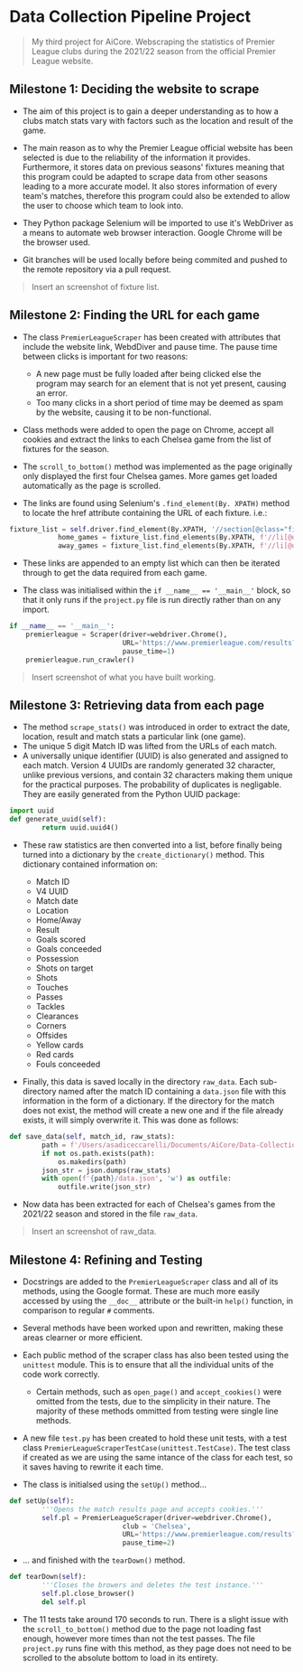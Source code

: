 # Data Collection Pipeline Project

> My third project for AiCore. Webscraping the statistics of Premier League clubs during the 2021/22 season from the official Premier League website.

## Milestone 1: Deciding the website to scrape

- The aim of this project is to gain a deeper understanding as to how a clubs match stats vary with factors such as the location and result of the game.

- The main reason as to why the Premier League official website has been selected is due to the reliability of the information it provides. Furthermore, it stores data on previous seasons' fixtures meaning that this program could be adapted to scrape data from other seasons leading to a more accurate model. It also stores information of every team's matches, therefore this program could also be extended to allow the user to choose which team to look into.

- They Python package Selenium will be imported to use it's WebDriver as a means to automate web browser interaction. Google Chrome will be the browser used.

-  Git branches will be used locally before being commited and pushed to the remote repository via a pull request.

> Insert an screenshot of fixture list.

## Milestone 2: Finding the URL for each game

- The class ```PremierLeagueScraper``` has been created with attributes that include the website link, WebdDiver and pause time. The pause time between clicks is important for two reasons:
    - A new page must be fully loaded after being clicked else the program may search for an element that is not yet present, causing an error.
    - Too many clicks in a short period of time may be deemed as spam by the website, causing it to be non-functional.

- Class methods were added to open the page on Chrome, accept all cookies and extract the links to each Chelsea game from the list of fixtures for the season.

- The ```scroll_to_bottom()``` method was implemented as the page originally only displayed the first four Chelsea games. More games get loaded automatically as the page is scrolled.

- The links are found using Selenium's ```.find_element(By. XPATH)``` method to locate the href attribute containing the URL of each fixture. i.e.:
```python
fixture_list = self.driver.find_element(By.XPATH, '//section[@class="fixtures"]')
            home_games = fixture_list.find_elements(By.XPATH, f'//li[@data-home="{self.club}"]')
            away_games = fixture_list.find_elements(By.XPATH, f'//li[@data-away="{self.club}"]')
```

- These links are appended to an empty list which can then be iterated through to get the data required from each game.

- The class was initialised within the ```if __name__ == '__main__'``` block, so that it only runs if the ```project.py``` file is run directly rather than on any import.

```python
if __name__ == '__main__':
    premierleague = Scraper(driver=webdriver.Chrome(),
                            URL='https://www.premierleague.com/results?co=1&se=418&cl=-1',
                            pause_time=1)
    premierleague.run_crawler()
```

> Insert screenshot of what you have built working.

## Milestone 3: Retrieving data from each page
- The method ```scrape_stats()``` was introduced in order to extract the date, location, result and match stats a particular link (one game).
- The unique 5 digit Match ID was lifted from the URLs of each match.
- A universally unique identifier (UUID) is also generated and assigned to each match. Version 4 UUIDs are randomly generated 32 character, unlike previous versions, and contain 32 characters making them unique for the practical purposes. The probability of duplicates is negligable. They are easily generated from the Python UUID package:
```python
import uuid
def generate_uuid(self):
        return uuid.uuid4()
```

- These raw statistics are then converted into a list, before finally being turned into a dictionary by the ```create_dictionary()``` method. This dictionary contained information on:
    - Match ID
    - V4 UUID
    - Match date
    - Location
    - Home/Away
    - Result
    - Goals scored
    - Goals conceeded
    - Possession
    - Shots on target
    - Shots 
    - Touches
    - Passes
    - Tackles
    - Clearances
    - Corners
    - Offsides
    - Yellow cards
    - Red cards
    - Fouls conceeded

- Finally, this data is saved locally in the directory ```raw_data```. Each sub-directory named after the match ID containing a ```data.json``` file with this information in the form of a dictionary. If the directory for the match does not exist, the method will create a new one and if the file already exists, it will simply overwrite it. This was done as follows:
```python
def save_data(self, match_id, raw_stats):
        path = f'/Users/asadiceccarelli/Documents/AiCore/Data-Collection-Pipeline/raw_data/{match_id}'
        if not os.path.exists(path):
            os.makedirs(path)
        json_str = json.dumps(raw_stats)
        with open(f'{path}/data.json', 'w') as outfile:
            outfile.write(json_str)
```

- Now data has been extracted for each of Chelsea's games from the 2021/22 season and stored in the file ```raw_data```.
> Insert an screenshot of raw_data.

## Milestone 4: Refining and Testing
- Docstrings are added to the ```PremierLeagueScraper``` class and all of its methods, using the Google format. These are much more easily accessed by using the ```__doc__``` attribute or the built-in ```help()``` function, in comparison to regular ```#``` comments.

- Several methods have been worked upon and rewritten, making these areas clearner or more efficient. 

- Each public method of the scraper class has also been tested using the ```unittest``` module. This is to ensure that all the individual units of the code work correctly.
    - Certain methods, such as ```open_page()``` and ```accept_cookies()``` were omitted from the tests, due to the simplicity in their nature. The majority of these methods ommitted from testing were single line methods.

- A new file ```test.py``` has been created to hold these unit tests, with a test class ```PremierLeagueScraperTestCase(unittest.TestCase)```. The test class if created as we are using the same intance of the class for each test, so it saves having to rewrite it each time.

- The class is initialsed using the ```setUp()``` method...

```python
def setUp(self):
        '''Opens the match results page and accepts cookies.'''
        self.pl = PremierLeagueScraper(driver=webdriver.Chrome(),
                            club = 'Chelsea',
                            URL='https://www.premierleague.com/results?co=1&se=418&cl=-1',
                            pause_time=2)
```

- ... and finished with the ```tearDown()``` method.

```python
def tearDown(self):
        '''Closes the browers and deletes the test instance.'''
        self.pl.close_browser()
        del self.pl
```

- The 11 tests take around 170 seconds to run. There is a slight issue with the ```scroll_to_bottom()``` method due to the page not loading fast enough, however more times than not the test passes. The file ```project.py``` runs fine with this method, as they page does not need to be scrolled to the absolute bottom to load in its entirety.